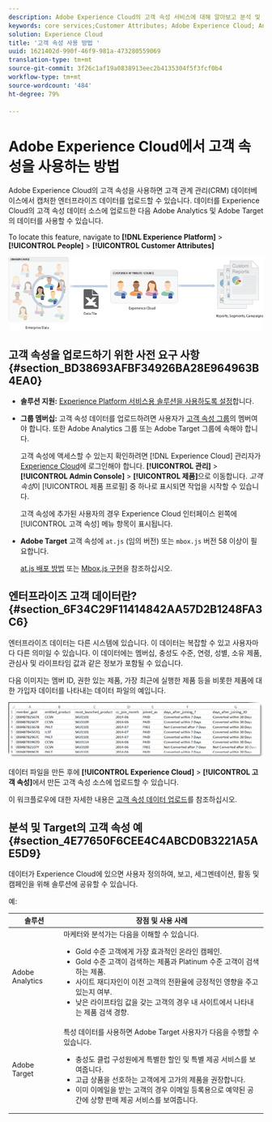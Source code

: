 ```yaml
---
description: Adobe Experience Cloud의 고객 속성 서비스에 대해 알아보고 분석 및 Target에서 사용할 데이터를 업로드하는 방법을 알아봅니다.
keywords: core services;Customer Attributes; Adobe Experience Cloud; Analytics; Target
solution: Experience Cloud
title: '고객 속성 사용 방법 '
uuid: 1621402d-990f-46f9-981a-473280559069
translation-type: tm+mt
source-git-commit: 3f26c1af19a0838913eec2b4135304f5f3fcf0b4
workflow-type: tm+mt
source-wordcount: '484'
ht-degree: 79%

---
```



# Adobe Experience Cloud에서 고객 속성을 사용하는 방법

Adobe Experience Cloud의 고객 속성을 사용하면 고객 관계 관리(CRM) 데이터베이스에서 캡처한 엔터프라이즈 데이터를 업로드할 수 있습니다. 데이터를 Experience Cloud의 고객 속성 데이터 소스에 업로드한 다음 Adobe Analytics 및 Adobe Target의 데이터를 사용할 수 있습니다.

To locate this feature, navigate to **[!DNL Experience Platform]** > **[!UICONTROL People]** > **[!UICONTROL Customer Attributes]**

![](assets/custom_reports.png)

## 고객 속성을 업로드하기 위한 사전 요구 사항 {#section_BD38693AFBF34926BA28E964963B4EA0}

* **솔루션 지원:** [Experience Platform 서비스용 솔루션을 사용하도록 설정](../core-services/core-services.md#concept_07ED1D5C64234E77976E6D572E78FB9C)합니다.

* **그룹 멤버십:** 고객 속성 데이터를 업로드하려면 사용자가 [고객 속성 그룹](../admin-getting-started/admin-getting-started.md#task_3295A85536BF48899A1AB40D207E77E9)의 멤버여야 합니다. 또한 Adobe Analytics 그룹 또는 Adobe Target 그룹에 속해야 합니다.

   고객 속성에 액세스할 수 있는지 확인하려면 [!DNL Experience Cloud] 관리자가 [Experience Cloud](https://experience.adobe.com)에 로그인해야 합니다. **[!UICONTROL 관리]** > **[!UICONTROL Admin Console]** > **[!UICONTROL 제품]**&#x200B;으로 이동합니다. *고객 속성*&#x200B;이 [!UICONTROL 제품 프로필] 중 하나로 표시되면 작업을 시작할 수 있습니다.

   고객 속성에 추가된 사용자의 경우 Experience Cloud 인터페이스 왼쪽에 [!UICONTROL 고객 속성] 메뉴 항목이 표시됩니다.

* **Adobe Target** 고객 속성에 `at.js` (임의 버전) 또는 `mbox.js` 버전 58 이상이 필요합니다.

   [at.js 배포 방법](https://docs.adobe.com/content/help/ko-KR/target/using/implement-target/client-side/deploy-at-js/how-to-deployatjs.html) 또는 [Mbox.js 구현](https://docs.adobe.com/content/help/ko-KR/target/using/implement-target/client-side/mbox-implement/mbox-download.html)을 참조하십시오.

## 엔터프라이즈 고객 데이터란? {#section_6F34C29F11414842AA57D2B1248FA3C6}

엔터프라이즈 데이터는 다른 시스템에 있습니다. 이 데이터는 복잡할 수 있고 사용자마다 다른 의미일 수 있습니다. 이 데이터에는 멤버십, 충성도 수준, 연령, 성별, 소유 제품, 관심사 및 라이프타임 값과 같은 정보가 포함될 수 있습니다.

다음 이미지는 멤버 ID, 권한 있는 제품, 가장 최근에 실행한 제품 등을 비롯한 제품에 대한 가입자 데이터를 나타내는 데이터 파일의 예입니다.

![](assets/01_crs_usecase.png)

데이터 파일을 만든 후에 **[!UICONTROL Experience Cloud]** > **[!UICONTROL 고객 속성]**&#x200B;에서 만든 고객 속성 소스에 업로드할 수 있습니다.

이 워크플로우에 대한 자세한 내용은 [고객 속성 데이터 업로드](../attributes/t-crs-usecase.md#task_BCC327B2A0EF4A1BBB2934013AB92B78)를 참조하십시오.

## 분석 및 Target의 고객 속성 예 {#section_4E77650F6CEE4C4ABCD0B3221A5AE5D9}

데이터가 Experience Cloud에 있으면 사용자 정의하여, 보고, 세그멘테이션, 활동 및 캠페인을 위해 솔루션에 공유할 수 있습니다.

예:

| 솔루션 | 장점 및 사용 사례 |
|--- |--- |
| Adobe Analytics | 마케터와 분석가는 다음을 이해할 수 있습니다.<ul><li>Gold 수준 고객에게 가장 효과적인 온라인 캠페인.</li><li>Gold 수준 고객이 검색하는 제품과 Platinum 수준 고객이 검색하는 제품.</li><li>사이트 재디자인이 이전 고객의 전환율에 긍정적인 영향을 주고 있는지 여부.</li><li>낮은 라이프타임 값을 갖는 고객의 경우 내 사이트에서 나타내는 제품 검색 경향.</li></ul> |
| Adobe Target | 특성 데이터를 사용하면 Adobe Target 사용자가 다음을 수행할 수 있습니다.<ul><li>충성도 클럽 구성원에게 특별한 할인 및 특별 제공 서비스를 보여줍니다.</li><li>고급 상품을 선호하는 고객에게 고가의 제품을 권장합니다.</li><li>이미 이메일을 받는 고객의 경우 이메일 등록용으로 예약된 공간에 상향 판매 제공 서비스를 보여줍니다.</li></ul> |
